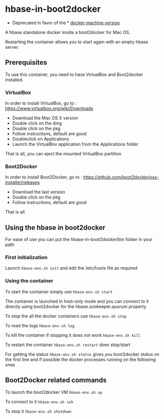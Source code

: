 # hbase-in-boot2docker

* Deprecated in favor of the * [docker-machine version](https://github.com/hfactory/hfactory-server-in-docker-machine)

A hbase standalone docker inside a boot2docker for Mac OS.

Restarting the container allows you to start again with an empty hbase server.

## Prerequisites
To use this container, you need to have VirtualBox and Boot2docker installed.

### VirtualBox

In order to install VirtualBox, go to : https://www.virtualbox.org/wiki/Downloads

- Download the Mac OS X version
- Double click on the dmg
- Double click on the pkg
- Follow instructions, default are good
- Doubleclick on Applications
- Launch the VirtualBox application from the Applications folder

That is all, you can eject the mounted VirtualBox partition

### Boot2Docker

In order to install Boot2Docker, go to : https://github.com/boot2docker/osx-installer/releases

- Download the last version
- Double click on the pkg
- Follow instructions, default are good

That is all

## Using the hbase in boot2docker

For ease of use you can put the hbase-in-boot2docker/bin folder in your path

### First initialization

Launch ```hbase-env.sh init``` and edit the /etc/hosts file as required

### Using the container

To start the container simply use ```hbase-env.sh start```

The container is launched in host-only mode and you can connect to it directly using boot2docker for the hbase.zookeeper.quorum property

To stop the all the docker containers use ```hbase-env.sh stop```

To read the logs ```hbase-env.sh log```

To kill the container if stopping it does not work ```hbase-env.sh kill```

To restart the container ```hbase-env.sh restart``` does stop/start

For getting the status ```hbase-env.sh status``` gives you boot2docker status on the first line and if possible the docker processes running on the following ones

## Boot2Docker related commands

To launch the boot2docker VM ```hbase-env.sh up```

To connect to it ```hbase-env.sh ssh```

To stop it ```hbase-env.sh shutdown```
